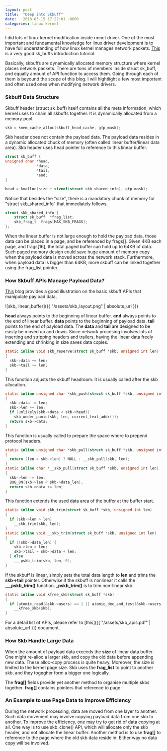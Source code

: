 ```yaml
---
layout: post
title:  "Deep into Skbuff"
date:   2018-03-15 17:22:01 -0600
categories: linux kernel
---
```

I did lots of linux kernel modification inside rmnet driver. One of the most important and fundamental knowledge for linux driver development is to have full understanding of how linux kernel manages network packets. [This](https://people.cs.clemson.edu/~westall/853/notes/skbuff.pdf) is a very good sk_buffs introduction tutorial.

Basically, skbuffs are dynamically allocated memory structure where kernel places network packets. There are tons of members inside struct sk_buff, and equally amount of API function to access them. Going through each of them is beyound the scope of this blog. I will hightlight a few most important and often used ones when modifying network drivers. 

### Skbuff Data Structure
Skbuff header (struct sk_buff) itself contains all the meta information, which kernel uses to chain all skbuffs together. It is dynamically allocated from a memory pool. 

```c
skb = kmem_cache_alloc(skbuff_head_cache, gfp_mask);
```

Skb header does not contain the payload data. The payload data resides in a dynamic allocated chuck of memory (often called linear buffer/linear data area). Skb header uses head pointer to reference to this linear buffer.  

```c
struct sk_buff {
unsigned char *head,
              *data,
              *tail,
              *end;
}
```

```c
head = kmalloc(size + sizeof(struct skb_shared_info), gfp_mask);
```

Notice that besides the "size", there is a mandatory chunk of memory for "struct skb_shared_info" that immediately follows. 

```c
struct skb_shared_info {
	struct sk_buff	*frag_list;
	skb_frag_t	frags[MAX_SKB_FRAGS];
};
```

When the linear buffer is not large enough to hold the payload data, those data can be placed in a page, and be referenced by frags[]. Given 4KB each page, and frags[16], the total paged buffer can hold up to 64KB of data. Such paged memory design could save huge amount of memory copy when the payload data is moved across the network stack. Furthermore, when payload data is bigger than 64KB, more skbuff can be linked together using the frag_list pointer. 

### How Skbuff APIs Manage Payload Data?
[This](http://vger.kernel.org/~davem/skb_data.html) blog provides a good illustration on the basic skbuff APIs that manipulate payload data. 

![skb_linear_buffer]({{ "/assets/skb_layout.png" | absolute_url }})

**head** always points to the beginning of linear buffer. **end** always points to the end of linear buffer. **data** points to the beginning of payload data. **tail** points to the end of payload data. The **data** and **tail** are designed to be easily be moved up and down. Since network procesing involves lots of inserting and stripping headers and trailers, having the linear data freely extending and shrinking in size saves data copies. 

```c
static inline void skb_reserve(struct sk_buff *skb, unsigned int len)
{
  skb->data += len;
  skb->tail += len;
}
```
This function adjusts the skbuff headroom. It is usually called after the skb allocation. 

```c
static inline unsigned char *skb_push(struct sk_buff *skb, unsigned int len)
{
  skb->data -= len;
  skb->len += len;
  if (unlikely(skb->data < skb->head))
    skb_under_panic(skb, len, current_text_addr());
  return skb->data;
}
```
This function is usually called to prepare the space where to prepend protocol headers. 


```c
static inline unsigned char *skb_pull(struct sk_buff *skb, unsigned int len)
{
  return (len > skb->len) ? NULL : __skb_pull(skb, len);
}
static inline char *__skb_pull(struct sk_buff *skb, unsigned int len)
{
  skb->len -= len;
  BUG_ON(skb->len < skb->data_len);
  return skb->data += len;
}
```
This function extends the used data area of the buffer at the buffer start. 

```c
static inline void skb_trim(struct sk_buff *skb, unsigned int len)
{
  if (skb->len > len)
    __skb_trim(skb, len);
}
static inline void __skb_trim(struct sk_buff *skb, unsigned int len)
{
  if (!skb->data_len) {
    skb->len = len;
    skb->tail = skb->data + len;
  } else
    ___pskb_trim(skb, len, 0);
}
```
If the skbuff is linear, simply sets the total data length to **len** and trims the **skb->tail**
pointer. Otherwise if the skbuff is nonlinear it calls the _____pskb_trim()__ function.
___pskb_trim()__ is to trim non-linear skb. 

```c
static inline void kfree_skb(struct sk_buff *skb)
{
  if (atomic_read(&skb->users) == 1 || atomic_dec_and_test(&skb->users))
    __kfree_skb(skb);
}
```

For a detail list of APIs, please refer to [this]({{ "/assets/skb_apis.pdf" | absolute_url }}) document. 


### How Skb Handle Large Data
When the amount of payload data exceeds the **size** of linear data buffer. One might re-alloc a larger skb, and copy the old data before appending new data. These alloc-copy process is quite heavy. Moreover, the size is limited to the kernel page size. Skb uses the **frag_list** to point to another skb, and they togegher form a bigger one logically. 

The **frag[]** fields provide yet another method to organise multiple skbs together. **frag[]** contains pointers that reference to page.  

### An Example to use Page Data to improve Efficiency
During the network processing, data are moved from one layer to another. Such data movement may involve copying payload data from one skb to another. To improve the efficiency, one may try to get rid of data copying at all. One way is to use skb_clone() API, which will allocate only the skb header, and not allocate the linear buffer. Another method is to use **frag[]** to reference to the page where the old skb data reside in. Either way no data copy will be involved. 